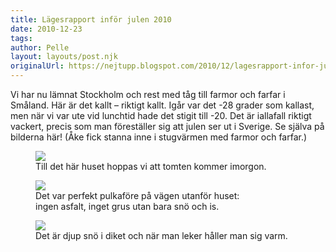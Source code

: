 ```yaml
---
title: Lägesrapport inför julen 2010
date: 2010-12-23
tags: 	
author: Pelle
layout: layouts/post.njk
originalUrl: https://nejtupp.blogspot.com/2010/12/lagesrapport-infor-julen-2010.html
---
```


Vi har nu lämnat Stockholm och rest med tåg till farmor och farfar i Småland. Här är det kallt – riktigt kallt. Igår var det -28 grader som kallast, men när vi var ute vid lunchtid hade det stigit till -20. Det är iallafall riktigt vackert, precis som man föreställer sig att julen ser ut i Sverige. Se själva på bilderna här! (Åke fick stanna inne i stugvärmen med farmor och farfar.)

<figure>
	<img src="../../../img/2010/12/Kall%2Bvinterdag%2Bi%2BPyrtet_MG_6671.jpg"><br>
	<figcaption>Till det här huset hoppas vi att tomten kommer imorgon.</figcaption>
</figure>

</div><figure>
	<img src="../../../img/2010/12/Kall%2Bvinterdag%2Bi%2BPyrtet_MG_6737.jpg"><br>
	<figcaption>Det var perfekt pulkaföre på vägen utanför huset:<br>ingen asfalt, inget grus utan bara snö och is.</figcaption>
</figure>

<figure>
	<img src="../../../img/2010/12/Kall%2Bvinterdag%2Bi%2BPyrtet_MG_6765.jpg"><br>
	<figcaption>Det är djup snö i diket och när man leker håller man sig varm.</figcaption>
